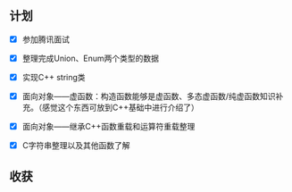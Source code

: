 ## 计划


- [x] 参加腾讯面试
- [x] 整理完成Union、Enum两个类型的数据
- [x] 实现C++ string类
- [x] 面向对象——虚函数：构造函数能够是虚函数、多态虚函数/纯虚函数知识补充。（感觉这个东西可放到C++基础中进行介绍了）
- [x] 面向对象——继承C++函数重载和运算符重载整理
- [x] C字符串整理以及其他函数了解


## 收获